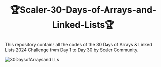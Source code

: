 # <p align="center">🏆Scaler-30-Days-of-Arrays-and-Linked-Lists🏆</p>

This repository contains all the codes of the 30 Days of Arrays & Linked Lists 2024 Challenge from Day 1 to Day 30 by Scaler Community.

![30DaysofArraysand LLs](https://github.com/Rakesh9100/Scaler-30-Days-of-Arrays-and-Linked-Lists/assets/73993775/c14e288d-0f52-489b-a136-46230f94f496)
